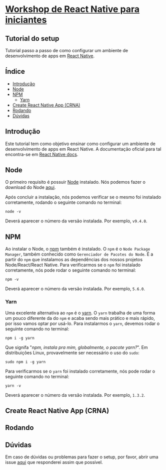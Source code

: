 # [Workshop de React Native para iniciantes](https://www.meetup.com/pt-BR/Frontend-Dev-SP-Meetup/events/246295953/)

## Tutorial do setup
Tutorial passo a passo de como configurar um ambiente de desenvolvimento de apps em [React Native](https://facebook.github.io/react-native/).

## Índice
- [Introdução](#introdução)
- [Node](#node)
- [NPM](#npm)
  - [Yarn](#yarn)
- [Create React Native App (CRNA)](#create-react-native-app-crna)
- [Rodando](#rodando)
- [Dúvidas](#dúvidas)

## Introdução
Este tutorial tem como objetivo ensinar como configurar um ambiente de desenvolvimento de apps em React Native.
A documentação oficial para tal encontra-se em [React Native docs](https://facebook.github.io/react-native/docs/getting-started.html).
## Node
O primeiro requisito é possuir [Node](https://nodejs.org) instalado. Nós podemos fazer o download do Node [aqui](https://nodejs.org/en/download/).

Após concluir a instalação, nós podemos verificar se o mesmo foi instalado corretamente, rodando o seguinte comando no terminal:
```shell
node -v
```
Deverá aparecer o número da versão instalada. Por exemplo, `v9.4.0`.
## NPM
Ao instalar o Node, o [npm](https://www.npmjs.com/) também é instalado. O `npm` é o `Node Package Manager`, também conhecido como `Gerenciador de Pacotes do Node`. É a partir do `npm` que instalamos as dependências dos nossos projetos Node/React/React Native. Para verificarmos se o `npm` foi instalado corretamente, nós pode rodar o seguinte comando no terminal:
```shell
npm -v
```
Deverá aparecer o número da versão instalada. Por exemplo, `5.6.0`.
### Yarn
Uma excelente alternativa ao `npm` é o [yarn](https://github.com/yarnpkg/yarn). O `yarn` trabalha de uma forma um pouco diferente da do `npm` e acaba sendo mais prático e mais rápido, por isso vamos optar por usá-lo. Para instalarmos o `yarn`, devemos rodar o seguinte comando no terminal: 
```shell
npm i -g yarn
```
Que signifa "_npm, instala pra mim, globalmente, o pacote yarn?_". Em distribuições Linux, provavelmente ser necessário o uso do `sudo`:
```shell
sudo npm i -g yarn
```
Para verificarmos se o `yarn` foi instalado corretamente, nós pode rodar o seguinte comando no terminal:
```shell
yarn -v
```
Deverá aparecer o número da versão instalada. Por exemplo, `1.3.2`.
## Create React Native App (CRNA)
## Rodando
## Dúvidas
Em caso de dúvidas ou problemas para fazer o setup, por favor, abrir uma issue [aqui](https://github.com/jgcmarins/react-native-cryptocurrency/issues) que responderei assim que possível.
